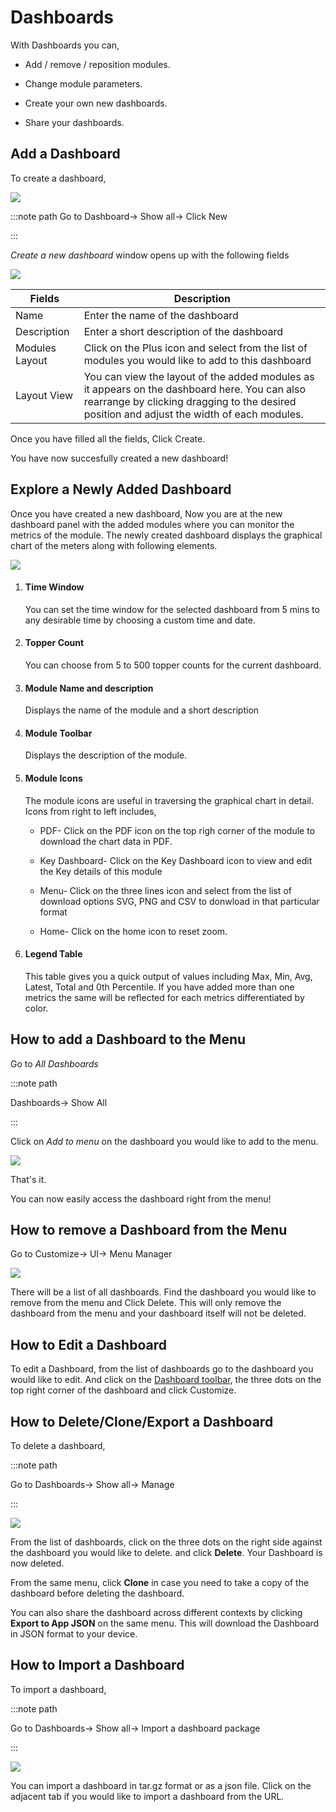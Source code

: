 # Dashboards

With Dashboards you can, 

- Add / remove / reposition modules.  

- Change module parameters.  

- Create your own new dashboards.  

- Share your dashboards.

## Add a Dashboard

To create a dashboard,

![](images/newdashboard.png)

:::note path
Go to Dashboard-> Show all-> Click New

:::

*Create a new dashboard* window opens up with the following fields

![](images/createdashboard.png)

| Fields         | Description                                                                                                                                                                                 |
| -------------- | ------------------------------------------------------------------------------------------------------------------------------------------------------------------------------------------- |
| Name           | Enter the name of the dashboard                                                                                                                                                             |
| Description    | Enter a short description of the dashboard                                                                                                                                                  |
| Modules Layout | Click on the Plus icon and select from the list of modules you would like to add to this dashboard                                                                                          |
| Layout View    | You can view the layout of the added modules as it appears on the dashboard here. You can also rearrange by clicking dragging to the desired position and adjust the width of each modules. |

Once you have filled all the fields, Click Create.

You have now succesfully created a new dashboard!

## Explore a Newly Added Dashboard

Once you have created a new dashboard, Now you are at the new dashboard panel with the added modules where you can monitor the metrics of the module. The newly created dashboard displays the graphical chart of the meters along with following elements.

![](images/modules.png)

1) #### Time Window
   
   You can set the time window for the selected dashboard from 5 mins to any desirable time by choosing a custom time and date.

2) #### Topper Count
   
   You can choose from 5 to 500 topper counts for the current dashboard.

3) #### Module Name and description
   
   Displays the name of the module and a short description

4) #### Module Toolbar
   
   Displays the description of the module.

5) #### Module Icons
   
   The module icons are useful in traversing the graphical chart in detail. Icons from right to left includes,
   
   - PDF- Click on the PDF icon on the  top righ corner of the module to download the chart data in PDF.
   
   - Key Dashboard- Click on the Key Dashboard icon to view and edit the Key details of this module
   
   - Menu- Click on the three lines icon and select from the list of download options  SVG, PNG and CSV to donwload in that particular format
   
   - Home- Click on the home icon to reset zoom.

6) #### Legend Table
   
   This table gives you a quick output of values including Max, Min, Avg, Latest, Total and 0th Percentile. If you have added more than one metrics the same will be reflected for each metrics differentiated by color.

## How to add a Dashboard to the Menu

Go to *All Dashboards*

:::note path

Dashboards-> Show All

:::

Click on *Add to menu* on the dashboard you would like to add to the menu.

![](images/addtomenu.png)

That's it.

You can now easily access the dashboard right from the menu!

## How to remove a Dashboard from the Menu

Go to Customize-> UI-> Menu Manager

![](images/removefrommenu.png)

There will be a list of all dashboards. Find the dashboard you would like to remove from the menu and Click Delete. This will only remove the dashboard from the menu and your dashboard itself will not be deleted.

## How to Edit a Dashboard

To edit a Dashboard, from the list of dashboards go to the dashboard you would like to edit. And click on the [Dashboard toolbar](/docs/ug/ui/dashmod_intro#dashboard-toolbars), the three dots on the top right corner of the dashboard and click Customize.

## How to Delete/Clone/Export a Dashboard

To delete a dashboard, 

:::note path

Go to Dashboards-> Show all-> Manage

:::

![](images/deletedashboard.png)

From the list of dashboards, click on the three dots on the right side against the dashboard you would like to delete. and click **Delete**. Your Dashboard is now deleted.

From the same menu, click **Clone** in case you need to take a copy of the dashboard before deleting the dashboard.

You can also share the dashboard across different contexts by clicking **Export to App JSON** on the same menu. This will download the Dashboard in JSON format to your device.

## How to Import a Dashboard

To import a dashboard,

:::note path

Go to Dashboards-> Show all-> Import a dashboard package

:::

![](images/importdashboard.png)

You can import a dashboard in tar.gz format or as a json file. Click on the adjacent tab if you would like to import a dashboard from the URL.
